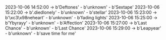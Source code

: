 2023-10-06 14:52:00 -> b'Deftones' - b'unknown' - b'Sextape'
2023-10-06 15:22:00 -> b'.diedlonely' - b'unknown' - b'stellar'
2023-10-06 15:23:00 -> b'\xc3\x98neheart' - b'unknown' - b'fading lights'
2023-10-06 15:25:00 -> b'Ybyrayy' - b'unknown' - b'Affection'
2023-10-06 15:27:00 -> b'Last Chance' - b'unknown' - b'Last Chance'
2023-10-06 15:29:00 -> b'Leapyear' - b'unknown' - b'save time for me'
